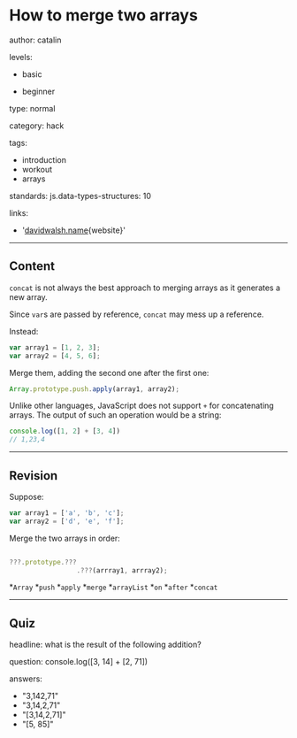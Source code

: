 # How to merge two arrays
author: catalin

levels:

  - basic

  - beginner

type: normal

category: hack

tags:
  - introduction
  - workout
  - arrays

standards:
  js.data-types-structures: 10

links:

  - '[davidwalsh.name](https://davidwalsh.name/merge-arrays-javascript){website}'

---
## Content

`concat` is not always the best approach to merging arrays as it generates a new array.

Since `var`s are passed by reference, `concat` may mess up a reference.

Instead:
```javascript
var array1 = [1, 2, 3];
var array2 = [4, 5, 6];

```
Merge them, adding the second one after the first one:
```javascript
Array.prototype.push.apply(array1, array2);

```

Unlike other languages, JavaScript does not support `+` for concatenating arrays. The output of such an operation would be a string:
```js
console.log([1, 2] + [3, 4])
// 1,23,4
```


---
## Revision

Suppose:
```javascript
var array1 = ['a', 'b', 'c'];
var array2 = ['d', 'e', 'f'];
```

Merge the two arrays in order:
```javascript

???.prototype.???
                 .???(arrray1, arrray2);
```
*`Array`
*`push`
*`apply`
*`merge`
*`arrayList`
*`on`
*`after`
*`concat`

---
## Quiz

headline: what is the result of the following addition?

question: console.log([3, 14] + [2, 71])

answers:
  - "3,142,71"
  - "3,14,2,71"
  - "[3,14,2,71]"
  - "[5, 85]"
